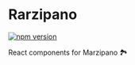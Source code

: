 # Rarzipano

[![npm version](https://badge.fury.io/js/rarzipano.svg)](https://badge.fury.io/js/rarzipano)

React components for Marzipano 🏞️
